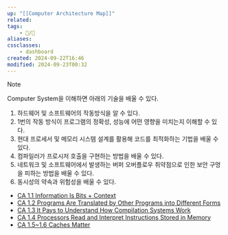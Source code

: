 ```yaml
---
up: "[[Computer Architecture Map]]"
related:
tags:
    - 📝/🌿️
aliases:
cssclasses:
    - dashboard
created: 2024-09-22T16:46
modified: 2024-09-23T00:32
---
```


> [!NOTE]
> Computer System을 이해하면 아래의 기술을 배울 수 있다.
>
> 1. 하드웨어 및 소프트웨어의 작동방식을 알 수 있다.
> 2. 1번의 작동 방식이 프로그램의 정확성, 성능에 어떤 영향을 미치는지 이해할 수 있다.
> 3. 현대 프로세서 및 메모리 시스템 설계를 활용해 코드를 최적화하는 기법을 배울 수 있다.
> 4. 컴파일러가 프로시저 호출을 구현하는 방법을 배울 수 있다.
> 5. 네트워크 및 소프트웨어에서 발생하는 버퍼 오버플로우 취약점으로 인한 보안 구멍을 피하는 방법을 배울 수 있다.
> 6. 동시성의 약속과 위험성을 배울 수 있다.

- [CA 1.1 Information Is Bits + Context](https://github.com/devkade/CS-Farming/blob/main/Computer_Architecture/CA_1.1_Information_Is_Bits_+_Context.md)
- [CA 1.2 Programs Are Translated by Other Programs into Different Forms](https://github.com/devkade/CS-Farming/blob/main/Computer_Architecture/CA_1.2_Programs_Are_Translated_by_Other_Programs_into_Different_Forms.md)
- [CA 1.3 It Pays to Understand How Compilation Systems Work](https://github.com/devkade/CS-Farming/blob/main/Computer_Architecture/CA_1.3_It_Pays_to_Understand_How_Compilation_Systems_Work.md)
- [CA 1.4 Processors Read and Interpret Instructions Stored in Memory](https://github.com/devkade/CS-Farming/blob/main/Computer_Architecture/CA_1.4_Processors_Read_and_Interpret_Instructions_Stored_in_Memory.md)
- [CA 1.5~1.6 Caches Matter](https://github.com/devkade/CS-Farming/blob/main/Computer_Architecture/CA_1.5~1.6_Caches_Matter.md)
